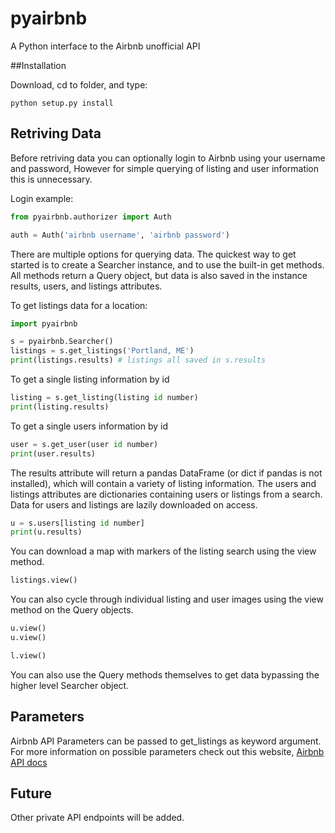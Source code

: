 # pyairbnb 
A Python interface to the Airbnb unofficial API

##Installation

Download, cd to folder, and type:
```shell
python setup.py install
```

## Retriving Data

Before retriving data you can optionally login to Airbnb using your username and password, However for simple querying of listing and user information this is unnecessary.

Login example:

```python
from pyairbnb.authorizer import Auth

auth = Auth('airbnb username', 'airbnb password')
```

There are multiple options for querying data. The quickest way to get started is to create a Searcher instance, and to use the 
built-in get methods. All methods return a Query object, but data is also saved in the instance results, users, and listings attributes. 

To get listings data for a location:
```python
import pyairbnb

s = pyairbnb.Searcher()
listings = s.get_listings('Portland, ME')
print(listings.results) # listings all saved in s.results
```

To get a single listing information by id

```python
listing = s.get_listing(listing id number)
print(listing.results)
```

To get a single users information by id

```python
user = s.get_user(user id number)
print(user.results)
```

The results attribute will return a pandas DataFrame (or dict if pandas is not installed), which will contain a variety of listing information. The users and listings attributes are dictionaries containing users or listings from a search. Data for users and listings are lazily downloaded on access.

```python
u = s.users[listing id number]
print(u.results)
```

You can download a map with markers of the listing search using the view method.

```python
listings.view()
```

You can also cycle through individual listing and user images using the view method on the Query objects.
```python
u.view()
u.view()

l.view()
```

You can also use the Query methods themselves to get data bypassing the higher level Searcher object.


## Parameters
Airbnb API Parameters can be passed to get_listings as keyword argument. For more information on
possible parameters check out this website, [Airbnb API docs](http://airbnbapi.org/)


## Future

Other private API endpoints will be added. 
